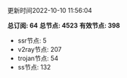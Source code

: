 更新时间2022-10-10 11:56:04

**总订阅: 64**
**总节点: 4523**
**有效节点: 398**
- ssr节点: 5
- v2ray节点: 207
- trojan节点: 54
- ss节点: 132
